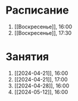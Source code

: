 # Расписание
1) [[Воскресенье]], 16:00
2) [[Воскресенье]], 17:30
# Занятия
1) [[2024-04-21]], 16:00
2) [[2024-04-21]], 17:00
3) [[2024-04-28]], 16:00
4) [[2024-05-12]], 16:00
